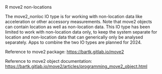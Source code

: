 R move2 non-locations

The move2_nonloc IO type is for working with non-location data like acceleration or other accessory measurements. Note that move2 objects can contain location as well as non-location data. This IO type has been limited to work with non-location data only, to keep the system separate for location and non-location data that can generically only be analysed separately. Apps to combine the two IO types are planned for 2024.

Reference to move2 package: https://bartk.gitlab.io/move2

Reference to move2 object documentation: https://bartk.gitlab.io/move2/articles/programming_move2_object.html
